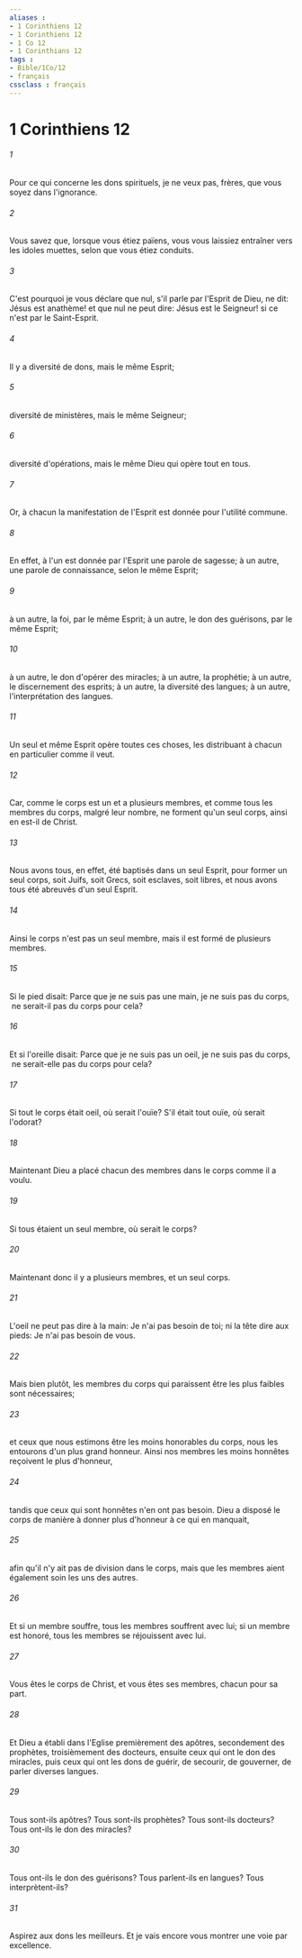 ```yaml
---
aliases : 
- 1 Corinthiens 12
- 1 Corinthiens 12
- 1 Co 12
- 1 Corinthians 12
tags : 
- Bible/1Co/12
- français
cssclass : français
---
```


# 1 Corinthiens 12

###### 1
Pour ce qui concerne les dons spirituels, je ne veux pas, frères, que vous soyez dans l'ignorance.
###### 2
Vous savez que, lorsque vous étiez païens, vous vous laissiez entraîner vers les idoles muettes, selon que vous étiez conduits.
###### 3
C'est pourquoi je vous déclare que nul, s'il parle par l'Esprit de Dieu, ne dit: Jésus est anathème! et que nul ne peut dire: Jésus est le Seigneur! si ce n'est par le Saint-Esprit.
###### 4
Il y a diversité de dons, mais le même Esprit;
###### 5
diversité de ministères, mais le même Seigneur;
###### 6
diversité d'opérations, mais le même Dieu qui opère tout en tous.
###### 7
Or, à chacun la manifestation de l'Esprit est donnée pour l'utilité commune.
###### 8
En effet, à l'un est donnée par l'Esprit une parole de sagesse; à un autre, une parole de connaissance, selon le même Esprit;
###### 9
à un autre, la foi, par le même Esprit; à un autre, le don des guérisons, par le même Esprit;
###### 10
à un autre, le don d'opérer des miracles; à un autre, la prophétie; à un autre, le discernement des esprits; à un autre, la diversité des langues; à un autre, l'interprétation des langues.
###### 11
Un seul et même Esprit opère toutes ces choses, les distribuant à chacun en particulier comme il veut.
###### 12
Car, comme le corps est un et a plusieurs membres, et comme tous les membres du corps, malgré leur nombre, ne forment qu'un seul corps, ainsi en est-il de Christ.
###### 13
Nous avons tous, en effet, été baptisés dans un seul Esprit, pour former un seul corps, soit Juifs, soit Grecs, soit esclaves, soit libres, et nous avons tous été abreuvés d'un seul Esprit.
###### 14
Ainsi le corps n'est pas un seul membre, mais il est formé de plusieurs membres.
###### 15
Si le pied disait: Parce que je ne suis pas une main, je ne suis pas du corps,  ne serait-il pas du corps pour cela?
###### 16
Et si l'oreille disait: Parce que je ne suis pas un oeil, je ne suis pas du corps,  ne serait-elle pas du corps pour cela?
###### 17
Si tout le corps était oeil, où serait l'ouïe? S'il était tout ouïe, où serait l'odorat?
###### 18
Maintenant Dieu a placé chacun des membres dans le corps comme il a voulu.
###### 19
Si tous étaient un seul membre, où serait le corps?
###### 20
Maintenant donc il y a plusieurs membres, et un seul corps.
###### 21
L'oeil ne peut pas dire à la main: Je n'ai pas besoin de toi; ni la tête dire aux pieds: Je n'ai pas besoin de vous.
###### 22
Mais bien plutôt, les membres du corps qui paraissent être les plus faibles sont nécessaires;
###### 23
et ceux que nous estimons être les moins honorables du corps, nous les entourons d'un plus grand honneur. Ainsi nos membres les moins honnêtes reçoivent le plus d'honneur,
###### 24
tandis que ceux qui sont honnêtes n'en ont pas besoin. Dieu a disposé le corps de manière à donner plus d'honneur à ce qui en manquait,
###### 25
afin qu'il n'y ait pas de division dans le corps, mais que les membres aient également soin les uns des autres.
###### 26
Et si un membre souffre, tous les membres souffrent avec lui; si un membre est honoré, tous les membres se réjouissent avec lui.
###### 27
Vous êtes le corps de Christ, et vous êtes ses membres, chacun pour sa part.
###### 28
Et Dieu a établi dans l'Eglise premièrement des apôtres, secondement des prophètes, troisièmement des docteurs, ensuite ceux qui ont le don des miracles, puis ceux qui ont les dons de guérir, de secourir, de gouverner, de parler diverses langues.
###### 29
Tous sont-ils apôtres? Tous sont-ils prophètes? Tous sont-ils docteurs? Tous ont-ils le don des miracles?
###### 30
Tous ont-ils le don des guérisons? Tous parlent-ils en langues? Tous interprètent-ils?
###### 31
Aspirez aux dons les meilleurs. Et je vais encore vous montrer une voie par excellence.
